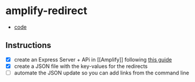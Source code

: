 # amplify-redirect

- [code](https://github.com/horacioh/amplify-redirect/tree/main)

## Instructions

- [x] create an Express Server + APi in [[Amplify]] following [this guide](https://docs.amplify.aws/guides/api-rest/express-server/q/platform/js#updating-the-function-code)
- [x] create a JSON file with the key-values for the redirects
- [ ] automate the JSON update so you can add links from the command line

